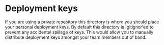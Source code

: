 # Deployment keys

If you are using a private repository this directory is where you should place your personal deployment keys. By default this directory is .gitignor'ed to prevent any accidental spillage of keys. This would allow you to manually distribute deployment keys amongst your team members out of band.
